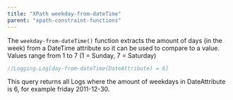 ```yaml
---
title: "XPath weekday-from-dateTime"
parent: "xpath-constraint-functions"
---
```



The `weekday-from-dateTime()` function extracts the amount of days (in the week) from a DateTime attribute so it can be used to compare to a value. Values range from 1 to 7 (1 = Sunday, 7 = Saturday)

```java
//Logging.Log[day-from-dateTime(DateAttribute) = 6]
```

This query returns all Logs where the amount of weekdays in DateAttribute is 6, for example friday 2011-12-30.

